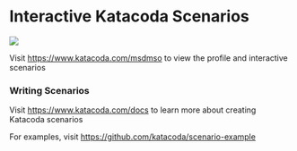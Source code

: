 # Interactive Katacoda Scenarios

[![](http://shields.katacoda.com/katacoda/msdmso/count.svg)](https://www.katacoda.com/msdmso "Get your profile on Katacoda.com")

Visit https://www.katacoda.com/msdmso to view the profile and interactive scenarios

### Writing Scenarios
Visit https://www.katacoda.com/docs to learn more about creating Katacoda scenarios

For examples, visit https://github.com/katacoda/scenario-example
